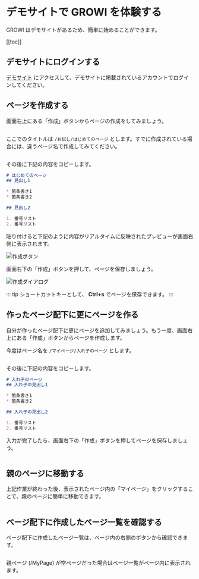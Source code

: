 # デモサイトで GROWI を体験する

GROWI はデモサイトがあるため、簡単に始めることができます。

[[toc]]

## デモサイトにログインする

[デモサイト](https://demo.growi.org/) にアクセスして、デモサイトに掲載されているアカウントでログインしてください。

## ページを作成する

画面右上にある「作成」ボタンからページの作成をしてみましょう。

<img :src="$withBase('/assets/images/create_page_button.png')" alt="">

ここでのタイトルは `/お試し/はじめてのページ` とします。すでに作成されている場合には、違うページ名で作成してみてください。

<img :src="$withBase('/assets/images/create_page_dialog.png')" alt="">


その後に下記の内容をコピーします。

```markdown
# はじめてのページ
## 見出し1

* 箇条書き1
* 箇条書き2

## 見出し2

1. 番号リスト
2. 番号リスト
```

貼り付けると下記のように内容がリアルタイムに反映されたプレビューが画面右側に表示されます。

<img :src="$withBase('/assets/images/begin_create_page.png')" alt="作成ボタン">

画面右下の「作成」ボタンを押して、ページを保存しましょう。

<img :src="$withBase('/assets/images/save_button.png')" alt="作成ダイアログ">

::: tip
ショートカットキーとして、 **Ctrl+s** でページを保存できます。
:::

## 作ったページ配下に更にページを作る

自分が作ったページ配下に更にページを追加してみましょう。もう一度、画面右上にある「作成」ボタンからページを作成します。

今度はページ名を `/マイページ/入れ子のページ` とします。

<img :src="$withBase('/assets/images/create_nest_page_dialog.png')" alt="">

その後に下記の内容をコピーします。

```markdown
# 入れ子のページ
## 入れ子の見出し1

* 箇条書き1
* 箇条書き2

## 入れ子の見出し2

1. 番号リスト
2. 番号リスト
```

入力が完了したら、画面右下の「作成」ボタンを押してページを保存しましょう。

<img :src="$withBase('/assets/images/save_button.png')" alt="">

## 親のページに移動する

上記作業が終わった後、表示されたページ内の「マイページ」をクリックすることで、親のページに簡単に移動できます。

<img :src="$withBase('/assets/images/title_click.png')" alt="">

## ページ配下に作成したページ一覧を確認する

ページ配下に作成したページ一覧は、ページ内の右側のボタンから確認できます。

<img :src="$withBase('/assets/images/page_list2.png  ')" alt="">

親ページ (/MyPage) が空ページだった場合はページ一覧がページ内に表示されます。

<img :src="$withBase('/assets/images/page_list.png  ')" alt="">

